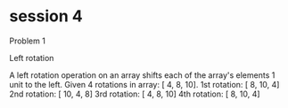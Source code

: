 # session 4

Problem 1

Left rotation

A left rotation operation on an array shifts each of the array's elements 1 unit to the left.
Given 4 rotations in array: [ 4, 8, 10].
1st rotation: [ 8, 10, 4]
2nd rotation: [ 10, 4, 8]
3rd rotation: [ 4, 8, 10]
4th rotation: [ 8, 10, 4]